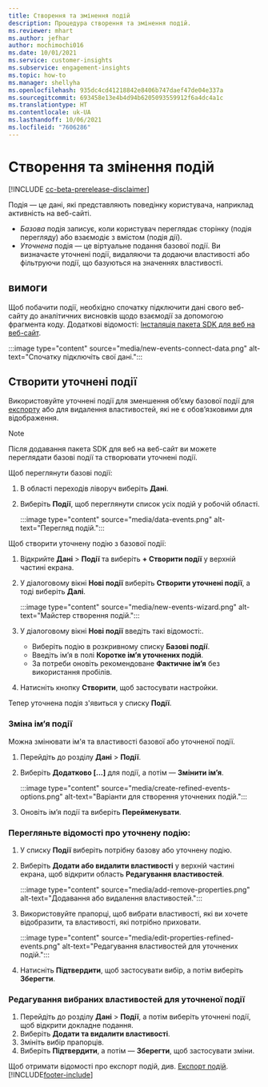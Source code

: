 ```yaml
---
title: Створення та змінення подій
description: Процедура створення та змінення подій.
ms.reviewer: mhart
ms.author: jefhar
author: mochimochi016
ms.date: 10/01/2021
ms.service: customer-insights
ms.subservice: engagement-insights
ms.topic: how-to
ms.manager: shellyha
ms.openlocfilehash: 935dc4cd41218842e8406b747daef47de04e337a
ms.sourcegitcommit: 693458e13e4b4d94b6205093559912f6a4dc4a1c
ms.translationtype: HT
ms.contentlocale: uk-UA
ms.lasthandoff: 10/06/2021
ms.locfileid: "7606286"
---
```

# <a name="create-and-modify-events"></a>Створення та змінення подій

[!INCLUDE [cc-beta-prerelease-disclaimer](includes/cc-beta-prerelease-disclaimer.md)]

Подія — це дані, які представляють поведінку користувача, наприклад активність на веб-сайті.

- *Базова* подія записує, коли користувач переглядає сторінку (подія перегляду) або взаємодіє з вмістом (подія дії).
- *Уточнена* подія — це віртуальне подання базової події. Ви визначаєте уточнені події, видаляючи та додаючи властивості або фільтруючи події, що базуються на значеннях властивості.

## <a name="prerequisites"></a>вимоги

Щоб побачити події, необхідно спочатку підключити дані свого веб-сайту до аналітичних висновків щодо взаємодії за допомогою фрагмента коду. Додаткові відомості: [Інсталяція пакета SDK для веб на веб-сайт](instrument-website.md).

 :::image type="content" source="media/new-events-connect-data.png" alt-text="Спочатку підключіть свої дані.":::

## <a name="create-refined-events"></a>Створити уточнені події

Використовуйте уточнені події для зменшення об’єму базової події для [експорту](export-events.md) або для видалення властивостей, які не є обов’язковими для відображення.

> [!NOTE]
> Після додавання пакета SDK для веб на веб-сайт ви можете переглядати базові події та створювати уточнені події. 

Щоб переглянути базові події:

1. В області переходів ліворуч виберіть **Дані**.

1. Виберіть **Події**, щоб переглянути список усіх подій у робочій області.

    :::image type="content" source="media/data-events.png" alt-text="Перегляд подій.":::

Щоб створити уточнену подію з базової події: 

1. Відкрийте **Дані** > **Події** та виберіть **+ Створити події** у верхній частині екрана.

1. У діалоговому вікні **Нові події** виберіть **Створити уточнені події**, а тоді виберіть **Далі**.
   
     :::image type="content" source="media/new-events-wizard.png" alt-text="Майстер створення подій.":::
     
1. У діалоговому вікні **Нові події** введіть такі відомості:.

   - Виберіть подію в розкривному списку **Базові події**.
   - Введіть ім’я в полі **Коротке ім’я уточнених подій**.
   - За потреби оновіть рекомендоване **Фактичне ім’я** без використання пробілів.

1. Натисніть кнопку **Створити**, щоб застосувати настройки.

Тепер уточнена подія з'явиться у списку **Події**.

### <a name="edit-event-name"></a>Зміна ім’я події

Можна змінювати ім'я та властивості базової або уточненої події.

1. Перейдіть до розділу **Дані** > **Події**. 

1. Виберіть **Додатково [...]** для події, а потім — **Змінити ім’я**.
    
     :::image type="content" source="media/create-refined-events-options.png" alt-text="Варіанти для створення уточнених подій.":::

3. Оновіть ім’я події та виберіть **Перейменувати**.

### <a name="view-the-details-of-a-refined-event"></a>Перегляньте відомості про уточнену подію:

1. У списку **Події** виберіть потрібну базову або уточнену подію. 

1. Виберіть **Додати або видалити властивості** у верхній частині екрана, щоб відкрити область **Редагування властивостей**. 

     :::image type="content" source="media/add-remove-properties.png" alt-text="Додавання або видалення властивостей.":::

1. Використовуйте прапорці, щоб вибрати властивості, які ви хочете відобразити, та властивості, які потрібно приховати. 

   :::image type="content" source="media/edit-properties-refined-events.png" alt-text="Редагування властивостей для уточнених подій.":::

1. Натисніть **Підтвердити**, щоб застосувати вибір, а потім виберіть **Зберегти**.


### <a name="edit-selected-properties-for-a-refined-event"></a>Редагування вибраних властивостей для уточненої події

1. Перейдіть до розділу **Дані** > **Події**, а потім виберіть уточнені події, щоб відкрити докладне подання.
1. Виберіть **Додати та видалити властивості**. 
1. Змініть вибір прапорців.
1. Виберіть **Підтвердити**, а потім — **Зберегти**, щоб застосувати зміни.

Щоб отримати відомості про експорт подій, див. [Експорт подій](export-events.md).
[!INCLUDE[footer-include](../includes/footer-banner.md)]
